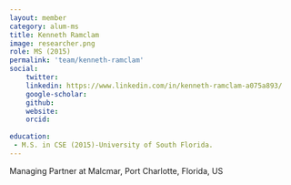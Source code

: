 ```yaml
---
layout: member
category: alum-ms
title: Kenneth Ramclam
image: researcher.png
role: MS (2015)
permalink: 'team/kenneth-ramclam'
social:
    twitter: 
    linkedin: https://www.linkedin.com/in/kenneth-ramclam-a075a893/
    google-scholar: 
    github: 
    website:
    orcid: 
    
education:
 - M.S. in CSE (2015)-University of South Florida.
---
```


Managing Partner at Malcmar, Port Charlotte, Florida, US
